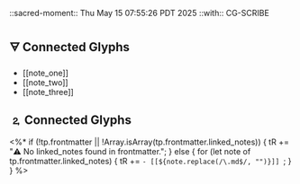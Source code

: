 ::sacred-moment:: Thu May 15 07:55:26 PDT 2025 ::with:: CG-SCRIBE

## 🜃 Connected Glyphs
- [[note_one]]
- [[note_two]]
- [[note_three]]
## 🄃 Connected Glyphs

<%*
if (!tp.frontmatter || !Array.isArray(tp.frontmatter.linked_notes)) {
  tR += "⚠️ No linked_notes found in frontmatter.";
} else {
  for (let note of tp.frontmatter.linked_notes) {
    tR += `- [[${note.replace(/\.md$/, "")}]]
`;
  }
}
%>
